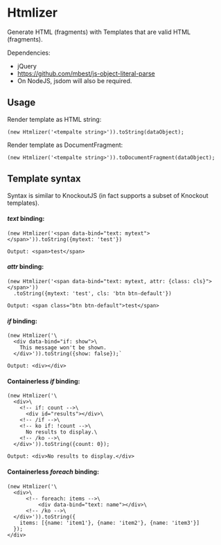 Htmlizer
========

Generate HTML (fragments) with Templates that are valid HTML (fragments).


Dependencies:
- jQuery
- https://github.com/mbest/js-object-literal-parse
- On NodeJS, jsdom will also be required.

Usage
-----

Render template as HTML string:
```
(new Htmlizer('<tempalte string>')).toString(dataObject);
```

Render template as DocumentFragment:
```
(new Htmlizer('<tempalte string>')).toDocumentFragment(dataObject);
```


Template syntax
-----
Syntax is similar to KnockoutJS (in fact supports a subset of Knockout templates).

#### *text* binding:

```
(new Htmlizer('<span data-bind="text: mytext"></span>')).toString({mytext: 'test'})

Output: <span>test</span>
```

#### *attr* binding:  

```
(new Htmlizer('<span data-bind="text: mytext, attr: {class: cls}"></span>'))
  .toString({mytext: 'test', cls: 'btn btn-default'})
  
Output: <span class="btn btn-default">test</span>
```

#### *if* binding:
```
(new Htmlizer('\
  <div data-bind="if: show">\
    This message won't be shown.
  </div>')).toString({show: false});`

Output: <div></div>
```

#### Containerless *if* binding:
```
(new Htmlizer('\
  <div>\
    <!-- if: count -->\
      <div id="results"></div>\
    <!-- /if -->\
    <!-- ko if: !count -->\
      No results to display.\
    <!-- /ko -->\
  </div>')).toString({count: 0});

Output: <div>No results to display.</div>
```

#### Containerless *foreach* binding:
```
(new Htmlizer('\
  <div>\
      <!-- foreach: items -->\
          <div data-bind="text: name"></div>\
      <!-- /ko -->\
  </div>')).toString({
    items: [{name: 'item1'}, {name: 'item2'}, {name: 'item3'}]
  });
</div>
```
